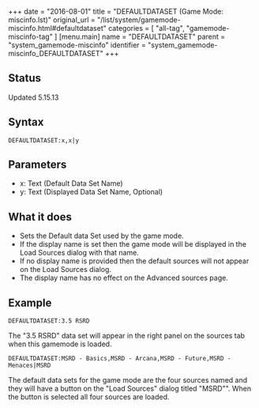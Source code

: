 +++
date = "2016-08-01"
title = "DEFAULTDATASET (Game Mode: miscinfo.lst)"
original_url = "/list/system/gamemode-miscinfo.html#defaultdataset"
categories = [ "all-tag", "gamemode-miscinfo-tag" ]
[menu.main]
    name = "DEFAULTDATASET"
    parent = "system_gamemode-miscinfo"
    identifier = "system_gamemode-miscinfo_DEFAULTDATASET"
+++

## Status

Updated 5.15.13

## Syntax

`DEFAULTDATASET:x,x|y`

## Parameters

-   x: Text (Default Data Set Name)
-   y: Text (Displayed Data Set Name, Optional)



What it does
------------

-   Sets the Default data Set used by the game mode.
-   If the display name is set then the game mode will be displayed in
    the Load Sources dialog with that name.
-   If no display name is provided then the default sources will not
    appear on the Load Sources dialog.
-   The display name has no effect on the Advanced sources page.

Example
-------

`DEFAULTDATASET:3.5 RSRD`

The "3.5 RSRD" data set will appear in the right panel on the sources
tab when this gamemode is loaded.

`DEFAULTDATASET:MSRD - Basics,MSRD - Arcana,MSRD - Future,MSRD - Menaces|MSRD`

The default data sets for the game mode are the four sources named and
they will have a button on the "Load Sources" dialog titled "MSRD"".
When the button is selected all four sources are loaded.

